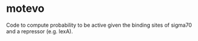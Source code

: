 # motevo
Code to compute probability to be active given the binding sites of sigma70 and a repressor (e.g. lexA). 
